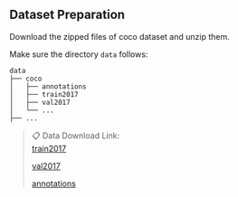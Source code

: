 
## Dataset Preparation
Download the zipped files of coco dataset and unzip them.

Make sure the directory ``data`` follows:
```File Tree
data
├── coco
│   ├── annotations
│   ├── train2017
│   ├── val2017
│   └── ...
├── ...  
```


>📋  Data Download Link:  
>[train2017](http://images.cocodataset.org/zips/train2017.zip)
>
>[val2017](http://images.cocodataset.org/zips/val2017.zip)
>
>[annotations]('http://images.cocodataset.org/annotations/annotations_trainval2017.zip')

